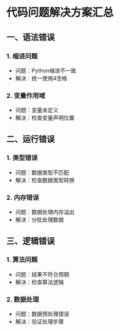 # 代码问题解决方案汇总

## 一、语法错误

### 1. 缩进问题
- 问题：Python缩进不一致
- 解决：统一使用4空格

### 2. 变量作用域
- 问题：变量未定义
- 解决：检查变量声明位置

## 二、运行错误

### 1. 类型错误
- 问题：数据类型不匹配
- 解决：检查数据类型转换

### 2. 内存错误
- 问题：数据处理内存溢出
- 解决：分批处理数据

## 三、逻辑错误

### 1. 算法问题
- 问题：结果不符合预期
- 解决：检查算法逻辑

### 2. 数据处理
- 问题：数据预处理错误
- 解决：验证处理步骤 